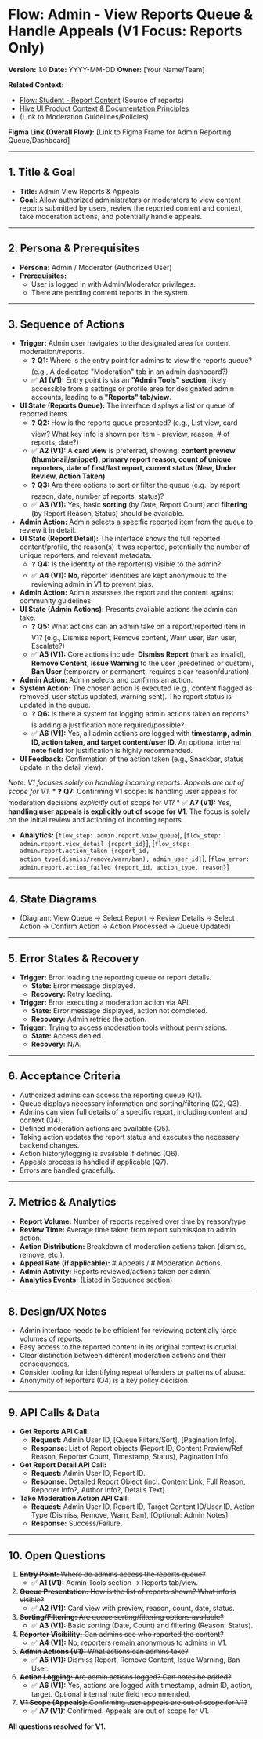# Flow: Admin - View Reports Queue & Handle Appeals (V1 Focus: Reports Only)

**Version:** 1.0
**Date:** YYYY-MM-DD
**Owner:** [Your Name/Team]

**Related Context:**
*   [Flow: Student - Report Content](../student/content_report.md) (Source of reports)
*   [Hive UI Product Context & Documentation Principles](../../product_context.md)
*   (Link to Moderation Guidelines/Policies)

**Figma Link (Overall Flow):** [Link to Figma Frame for Admin Reporting Queue/Dashboard]

---

## 1. Title & Goal

*   **Title:** Admin View Reports & Appeals
*   **Goal:** Allow authorized administrators or moderators to view content reports submitted by users, review the reported content and context, take moderation actions, and potentially handle appeals.

---

## 2. Persona & Prerequisites

*   **Persona:** Admin / Moderator (Authorized User)
*   **Prerequisites:**
    *   User is logged in with Admin/Moderator privileges.
    *   There are pending content reports in the system.

---

## 3. Sequence of Actions

*   **Trigger:** Admin user navigates to the designated area for content moderation/reports.
    *   ❓ **Q1:** Where is the entry point for admins to view the reports queue? (e.g., A dedicated "Moderation" tab in an admin dashboard?)
    *   ✅ **A1 (V1):** Entry point is via an **"Admin Tools" section**, likely accessible from a settings or profile area for designated admin accounts, leading to a **"Reports" tab/view**.
*   **UI State (Reports Queue):** The interface displays a list or queue of reported items.
    *   ❓ **Q2:** How is the reports queue presented? (e.g., List view, card view? What key info is shown per item - preview, reason, # of reports, date?)
    *   ✅ **A2 (V1):** A **card view** is preferred, showing: **content preview (thumbnail/snippet), primary report reason, count of unique reporters, date of first/last report, current status (New, Under Review, Action Taken)**.
    *   ❓ **Q3:** Are there options to sort or filter the queue (e.g., by report reason, date, number of reports, status)?
    *   ✅ **A3 (V1):** Yes, basic **sorting** (by Date, Report Count) and **filtering** (by Report Reason, Status) should be available.
*   **Admin Action:** Admin selects a specific reported item from the queue to review it in detail.
*   **UI State (Report Detail):** The interface shows the full reported content/profile, the reason(s) it was reported, potentially the number of unique reporters, and relevant metadata.
    *   ❓ **Q4:** Is the identity of the reporter(s) visible to the admin?
    *   ✅ **A4 (V1):** **No**, reporter identities are kept anonymous to the reviewing admin in V1 to prevent bias.
*   **Admin Action:** Admin assesses the report and the content against community guidelines.
*   **UI State (Admin Actions):** Presents available actions the admin can take.
    *   ❓ **Q5:** What actions can an admin take on a report/reported item in V1? (e.g., Dismiss report, Remove content, Warn user, Ban user, Escalate?)
    *   ✅ **A5 (V1):** Core actions include: **Dismiss Report** (mark as invalid), **Remove Content**, **Issue Warning** to the user (predefined or custom), **Ban User** (temporary or permanent, requires clear reason/duration).
*   **Admin Action:** Admin selects and confirms an action.
*   **System Action:** The chosen action is executed (e.g., content flagged as removed, user status updated, warning sent). The report status is updated in the queue.
    *   ❓ **Q6:** Is there a system for logging admin actions taken on reports? Is adding a justification note required/possible?
    *   ✅ **A6 (V1):** Yes, all admin actions are logged with **timestamp, admin ID, action taken, and target content/user ID**. An optional internal **note field** for justification is highly recommended.
*   **UI Feedback:** Confirmation of the action taken (e.g., Snackbar, status update in the detail view).

*Note: V1 focuses solely on handling incoming reports. Appeals are out of scope for V1.*
    *   ❓ **Q7:** Confirming V1 scope: Is handling user appeals for moderation decisions *explicitly* out of scope for V1?
    *   ✅ **A7 (V1):** Yes, **handling user appeals is explicitly out of scope for V1**. The focus is solely on the initial review and actioning of incoming reports.

*   **Analytics:** [`flow_step: admin.report.view_queue`], [`flow_step: admin.report.view_detail {report_id}`], [`flow_step: admin.report.action_taken {report_id, action_type(dismiss/remove/warn/ban), admin_user_id}`], [`flow_error: admin.report.action_failed {report_id, action_type, reason}`]

---

## 4. State Diagrams

*   (Diagram: View Queue -> Select Report -> Review Details -> Select Action -> Confirm Action -> Action Processed -> Queue Updated)

---

## 5. Error States & Recovery

*   **Trigger:** Error loading the reporting queue or report details.
    *   **State:** Error message displayed.
    *   **Recovery:** Retry loading.
*   **Trigger:** Error executing a moderation action via API.
    *   **State:** Error message displayed, action not completed.
    *   **Recovery:** Admin retries the action.
*   **Trigger:** Trying to access moderation tools without permissions.
    *   **State:** Access denied.
    *   **Recovery:** N/A.

---

## 6. Acceptance Criteria

*   Authorized admins can access the reporting queue (Q1).
*   Queue displays necessary information and sorting/filtering (Q2, Q3).
*   Admins can view full details of a specific report, including content and context (Q4).
*   Defined moderation actions are available (Q5).
*   Taking action updates the report status and executes the necessary backend changes.
*   Action history/logging is available if defined (Q6).
*   Appeals process is handled if applicable (Q7).
*   Errors are handled gracefully.

---

## 7. Metrics & Analytics

*   **Report Volume:** Number of reports received over time by reason/type.
*   **Review Time:** Average time taken from report submission to admin action.
*   **Action Distribution:** Breakdown of moderation actions taken (dismiss, remove, etc.).
*   **Appeal Rate (if applicable):** # Appeals / # Moderation Actions.
*   **Admin Activity:** Reports reviewed/actions taken per admin.
*   **Analytics Events:** (Listed in Sequence section)

---

## 8. Design/UX Notes

*   Admin interface needs to be efficient for reviewing potentially large volumes of reports.
*   Easy access to the reported content in its original context is crucial.
*   Clear distinction between different moderation actions and their consequences.
*   Consider tooling for identifying repeat offenders or patterns of abuse.
*   Anonymity of reporters (Q4) is a key policy decision.

---

## 9. API Calls & Data

*   **Get Reports API Call:**
    *   **Request:** Admin User ID, [Queue Filters/Sort], [Pagination Info].
    *   **Response:** List of Report objects (Report ID, Content Preview/Ref, Reason, Reporter Count, Timestamp, Status), Pagination Info.
*   **Get Report Detail API Call:**
    *   **Request:** Admin User ID, Report ID.
    *   **Response:** Detailed Report Object (incl. Content Link, Full Reason, Reporter Info?, Author Info?, Details Text).
*   **Take Moderation Action API Call:**
    *   **Request:** Admin User ID, Report ID, Target Content ID/User ID, Action Type (Dismiss, Remove, Warn, Ban), [Optional: Admin Notes].
    *   **Response:** Success/Failure.

---

## 10. Open Questions

1.  ~~**Entry Point:** Where do admins access the reports queue?~~
    *   ✅ **A1 (V1):** Admin Tools section -> Reports tab/view.
2.  ~~**Queue Presentation:** How is the list of reports shown? What info is visible?~~
    *   ✅ **A2 (V1):** Card view with preview, reason, count, date, status.
3.  ~~**Sorting/Filtering:** Are queue sorting/filtering options available?~~
    *   ✅ **A3 (V1):** Basic sorting (Date, Count) and filtering (Reason, Status).
4.  ~~**Reporter Visibility:** Can admins see who reported the content?~~
    *   ✅ **A4 (V1):** No, reporters remain anonymous to admins in V1.
5.  ~~**Admin Actions (V1):** What actions can admins take?~~
    *   ✅ **A5 (V1):** Dismiss Report, Remove Content, Issue Warning, Ban User.
6.  ~~**Action Logging:** Are admin actions logged? Can notes be added?~~
    *   ✅ **A6 (V1):** Yes, actions are logged with timestamp, admin ID, action, target. Optional internal note field recommended.
7.  ~~**V1 Scope (Appeals):** Confirming user appeals are out of scope for V1?~~
    *   ✅ **A7 (V1):** Confirmed. Appeals are out of scope for V1.

**All questions resolved for V1.** 